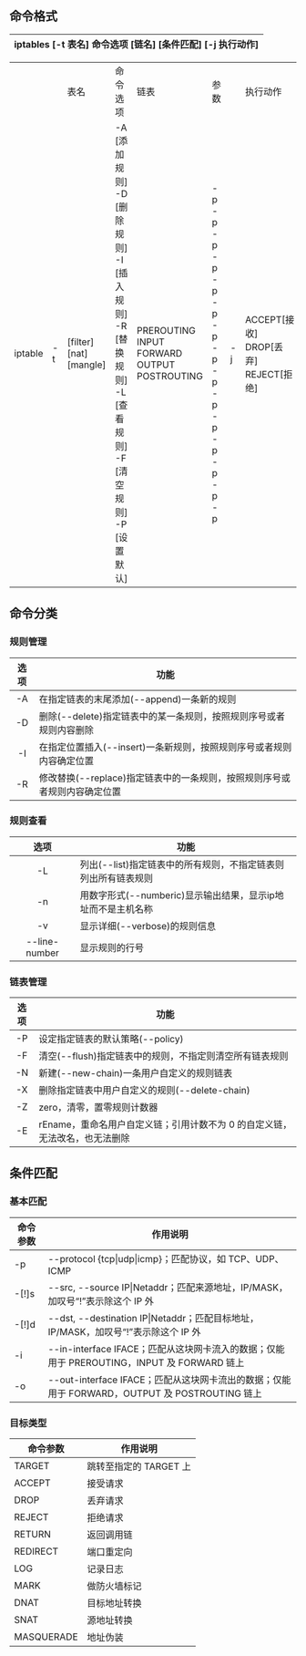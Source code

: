 ## 命令格式

| iptables  [-t 表名]   命令选项  [链名] [条件匹配] [-j 执行动作] |
| ---- |

<table>
  <tr >
	    <td> </td>
      <td> </td>
	    <td>表名</td>
	    <td>命令选项</td>
      <td>链表</td>
      <td>参数</td>
      <td> </td>
      <td>执行动作</td>
	</tr>
	<tr >
	    <td rowspan="10">iptable</td>
      <td rowspan="10">-t</td>
	    <td rowspan="10">
        [filter]</br>
        [nat]</br>
        [mangle]</td>
	    <td rowspan="10">
        -A  [添加规则]</br>
        -D  [删除规则]</br>
        -I  [插入规则]</br>
        -R  [替换规则]</br>
        -L  [查看规则]</br>
        -F  [清空规则]</br>
        -P  [设置默认]</br>
      </td>
      <td rowspan="10">
        PREROUTING</br>
        INPUT</br>
        FORWARD</br>
        OUTPUT</br>
        POSTROUTING</br>
      </td>
      <td>
        -p</br>
        -p</br>
        -p</br>
        -p</br>
        -p</br>
        -p</br>
        -p</br>
        -p</br>
        -p</br>
        -p</br>
        -p</br>
        -p</br>
        -p</br>
        -p</br>
        -p</br>
      </td>
      <td>-j</td>
      <td>
        ACCEPT[接收]</br>
        DROP[丢弃]</br>
        REJECT[拒绝]
      </td>
	</tr>
  </table>
  
## 命令分类

### 规则管理

| 选项   | 功能  |
|  :----:  | ----  |
| -A  | 在指定链表的末尾添加(--append)一条新的规则 |
| -D | 删除(--delete)指定链表中的某一条规则，按照规则序号或者规则内容删除 |
| -I | 在指定位置插入(--insert)一条新规则，按照规则序号或者规则内容确定位置 |
| -R | 修改替换(--replace)指定链表中的一条规则，按照规则序号或者规则内容确定位置 |

### 规则查看

| 选项   | 功能  |
|  :----:  | ----  |
| -L | 列出(--list)指定链表中的所有规则，不指定链表则列出所有链表规则 |
| -n | 用数字形式(--numberic)显示输出结果，显示ip地址而不是主机名称 |
| -v | 显示详细(--verbose)的规则信息 |
| --line-number | 显示规则的行号 |

### 链表管理

| 选项   | 功能  |
|  :----:  | ----  |
| -P | 设定指定链表的默认策略(--policy) |
| -F | 清空(--flush)指定链表中的规则，不指定则清空所有链表规则 |
| -N | 新建(--new-chain)一条用户自定义的规则链表 |
| -X | 删除指定链表中用户自定义的规则(--delete-chain) |
| -Z | zero，清零，置零规则计数器 |
| -E | rEname，重命名用户自定义链；引用计数不为 0 的自定义链，无法改名，也无法删除 |

## 条件匹配

### 基本匹配

| 命令参数 | 作用说明 |
| ---- | ---- |
| -p | --protocol {tcp\|udp\|icmp}；匹配协议，如 TCP、UDP、ICMP
| -[!]s | --src, --source IP\|Netaddr；匹配来源地址，IP/MASK，加叹号“!”表示除这个 IP 外
| -[!]d | --dst, --destination IP\|Netaddr；匹配目标地址，IP/MASK，加叹号“!”表示除这个 IP 外
| -i | --in-interface IFACE；匹配从这块网卡流入的数据；仅能用于 PREROUTING，INPUT 及 FORWARD 链上
| -o | --out-interface IFACE；匹配从这块网卡流出的数据；仅能用于 FORWARD，OUTPUT 及 POSTROUTING 链上

### 目标类型

| 命令参数 | 作用说明 |
| ---- | ---- |
| TARGET | 跳转至指定的 TARGET 上 |
| ACCEPT | 接受请求 |
| DROP | 丢弃请求 |
| REJECT | 拒绝请求 |
| RETURN | 返回调用链 |
| REDIRECT | 端口重定向 |
| LOG | 记录日志 |
| MARK | 做防火墙标记 |
| DNAT | 目标地址转换 |
| SNAT | 源地址转换 |
| MASQUERADE | 地址伪装 |
